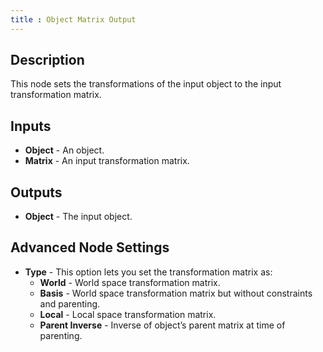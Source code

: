 ```yaml
---
title : Object Matrix Output
---
```


## Description

This node sets the transformations of the input object to the input
transformation matrix.

## Inputs

- **Object** - An object.
- **Matrix** - An input transformation matrix.

## Outputs

- **Object** - The input object.

## Advanced Node Settings

- **Type** - This option lets you set the transformation matrix as:
  - **World** - World space transformation matrix.
  - **Basis** - World space transformation matrix but without constraints and
    parenting.
  - **Local** - Local space transformation matrix.
  - **Parent Inverse** - Inverse of object’s parent matrix at time of
    parenting.
